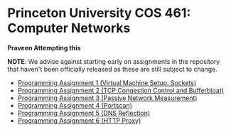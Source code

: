 # Princeton University COS 461: Computer Networks
**Praveen Attempting this**

**NOTE**: We advise against starting early on assignments in the repository
that haven't been officially released as these are still subject to change.

* [Programming Assignment 1 (Virtual Machine Setup, Sockets)](https://github.com/PrincetonUniversity/COS461-Public/tree/master/assignments/assignment1)
* [Programming Assignment 2 (TCP Congestion Control and Bufferbloat)](https://github.com/PrincetonUniversity/COS461-Public/tree/master/assignments/assignment2)
* [Programming Assignment 3 (Passive Network Measurement)](https://github.com/PrincetonUniversity/COS461-Public/tree/master/assignments/assignment3)
* [Programming Assignment 4 (Portscan)](https://github.com/PrincetonUniversity/COS461-Public/tree/master/assignments/assignment4)
* [Programming Assignment 5 (DNS Reflection)](https://github.com/PrincetonUniversity/COS461-Public/tree/master/assignments/assignment5)
* [Programming Assignment 6 (HTTP Proxy)](https://github.com/PrincetonUniversity/COS461-Public/tree/master/assignments/assignment6)
